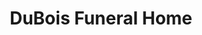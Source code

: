 ---
title: "DuBois Funeral Home"
url: /niagara-falls/dubois-funeral-home/
shop: funeral directors
---